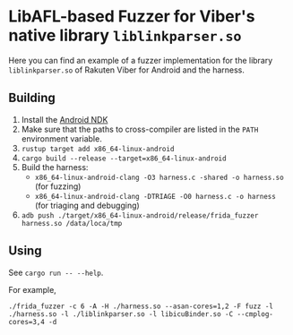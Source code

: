# LibAFL-based Fuzzer for Viber's native library `liblinkparser.so`

Here you can find an example of a fuzzer implementation for the library `liblinkparser.so` of Rakuten Viber for Android and the harness.

## Building

1. Install the [Android NDK](https://developer.android.com/ndk)
2. Make sure that the paths to cross-compiler are listed in the `PATH` environment variable.
3. `rustup target add x86_64-linux-android`
4. `cargo build --release --target=x86_64-linux-android`
5. Build the harness:
   - `x86_64-linux-android-clang -O3 harness.c -shared -o harness.so` (for fuzzing)
   - `x86_64-linux-android-clang -DTRIAGE -O0 harness.c -o harness` (for triaging and debugging)
6. `adb push ./target/x86_64-linux-android/release/frida_fuzzer harness.so /data/loca/tmp`

## Using

See `cargo run -- --help`.

For example,

```
./frida_fuzzer -c 6 -A -H ./harness.so --asan-cores=1,2 -F fuzz -l ./harness.so -l ./liblinkparser.so -l libicuBinder.so -C --cmplog-cores=3,4 -d
```
